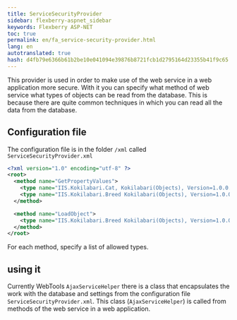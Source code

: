 ```yaml
--- 
title: ServiceSecurityProvider 
sidebar: flexberry-aspnet_sidebar 
keywords: Flexberry ASP-NET 
toc: true 
permalink: en/fa_service-security-provider.html 
lang: en 
autotranslated: true 
hash: d4fb79e6366b61b2be10e041094e39876b8721fcb1d2795164d23355b41f9c65 
--- 
```


This provider is used in order to make use of the web service in a web application more secure. With it you can specify what method of web service what types of objects can be read from the database. This is because there are quite common techniques in which you can read all the data from the database. 

## Configuration file 

The configuration file is in the folder `/xml` called `ServiceSecurityProvider.xml` 

```xml
<?xml version="1.0" encoding="utf-8" ?>
<root>
  <method name="GetPropertyValues">
    <type name="IIS.Kokilabari.Cat, Kokilabari(Objects), Version=1.0.0.1, Culture=neutral, PublicKeyToken=null"/>
    <type name="IIS.Kokilabari.Breed Kokilabari(Objects), Version=1.0.0.1, Culture=neutral, PublicKeyToken=null"/>
  </method>

  <method name="LoadObject">
    <type name="IIS.Kokilabari.Breed Kokilabari(Objects), Version=1.0.0.1, Culture=neutral, PublicKeyToken=null"/>
  </method>
</root>
``` 

For each method, specify a list of allowed types. 

## using it 

Currently WebTools `AjaxServiceHelper` there is a class that encapsulates the work with the database and settings from the configuration file `ServiceSecurityProvider.xml`. This class (`AjaxServiceHelper`) is called from methods of the web service in a web application. 



